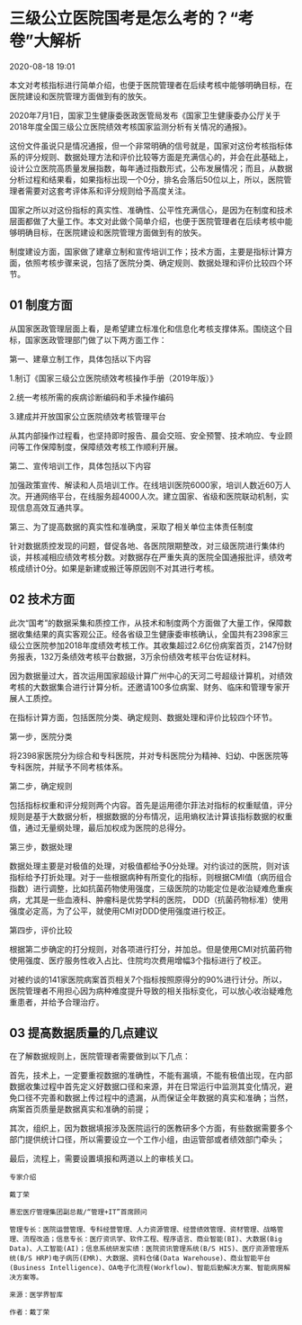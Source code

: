 # 三级公立医院国考是怎么考的？“考卷”大解析 
2020-08-18 19:01


本文对考核指标进行简单介绍，也便于医院管理者在后续考核中能够明确目标，在医院建设和医院管理方面做到有的放矢。

2020年7月1日，国家卫生健康委医政医管局发布《国家卫生健康委办公厅关于2018年度全国三级公立医院绩效考核国家监测分析有关情况的通报》。

这份文件虽说只是情况通报，但一个非常明确的信号就是，国家对这份考核指标体系的评分规则、数据处理方法和评价比较等方面是充满信心的，并会在此基础上，设计公立医院高质量发展指数，每年通过指数形式，公布发展情况；而且，从数据分析过程和结果看，如果指标出现一个0分，排名会落后50位以上，所以，医院管理者需要对这套考评体系和评分规则给予高度关注。

国家之所以对这份指标的真实性、准确性、公平性充满信心，是因为在制度和技术层面都做了大量工作。本文对此做个简单介绍，也便于医院管理者在后续考核中能够明确目标，在医院建设和医院管理方面做到有的放矢。

制度建设方面，国家做了建章立制和宣传培训工作；技术方面，主要是指标计算方面，依照考核步骤来说，包括了医院分类、确定规则、数据处理和评价比较四个环节。

## 01 制度方面

从国家医政管理层面上看，是希望建立标准化和信息化考核支撑体系。围绕这个目标，国家医政管理部门做了以下两方面工作：

第一、建章立制工作，具体包括以下内容

1.制订《国家三级公立医院绩效考核操作手册（2019年版）》

2.统一考核所需的疾病诊断编码和手术操作编码

3.建成并开放国家公立医院绩效考核管理平台

从其内部操作过程看，也坚持即时报告、晨会交班、安全预警、技术响应、专业顾问等工作保障制度，保障绩效考核工作顺利开展。

第二、宣传培训工作，具体包括以下内容

加强政策宣传、解读和人员培训工作。在线培训医院6000家，培训人数近60万人次。开通网络平台，在线服务超4000人次。建立国家、省级和医院联动机制，实现信息高效互通共享。

第三、为了提高数据的真实性和准确度，采取了相关单位主体责任制度

针对数据质控发现的问题，督促各地、各医院限期整改，对三级医院进行集体约谈，并核减相应绩效考核分数。对数据存在严重失真的医院全国通报批评，绩效考核成绩计0分。如果是新建或搬迁等原因则不对其进行考核。

## 02 技术方面

此次“国考”的数据采集和质控工作，从技术和制度两个方面做了大量工作，保障数据收集结果的真实客观公正。经各省级卫生健康委审核确认，全国共有2398家三级公立医院参加2018年度绩效考核工作。其收集超过2.6亿份病案首页，2147份财务报表，132万条绩效考核平台数据，3万余份绩效考核平台佐证材料。

因为数据量过大，首次运用国家超级计算广州中心的天河二号超级计算机，对绩效考核的大数据集合进行计算分析。还邀请100多位病案、财务、临床和管理专家开展人工质控。

在指标计算方面，包括医院分类、确定规则、数据处理和评价比较四个环节。

第一步，医院分类

将2398家医院分为综合和专科医院，并对专科医院分为精神、妇幼、中医医院等专科医院，并赋予不同考核体系。

第二步，确定规则

包括指标权重和评分规则两个内容。首先是运用德尔菲法对指标的权重赋值，评分规则是基于大数据分析，根据数据的分布情况，运用熵权法计算该指标数据的权重值，通过无量纲处理，最后加权成为医院的总得分。

第三步，数据处理

数据处理主要是对极值的处理，对极值都给予0分处理。对约谈过的医院，则对该指标给予打折处理。对于一些根据病种有所变化的指标，则根据CMI值（病历组合指数）进行调整，比如抗菌药物使用强度，三级医院的功能定位是收治疑难危重疾病，尤其是一些血液科、肿瘤科是优势学科的医院， DDD（抗菌药物标准）使用强度必定高，为了公平，就使用CMI对DDD使用强度进行校正。

第四步，评价比较

根据第二步确定的打分规则，对各项进行打分，并加总。但是使用CMI对抗菌药物使用强度、医疗服务性收入占比、住院均次费用增幅3个指标进行了校正。

对被约谈的141家医院病案首页相关7个指标按照原得分的90%进行计分。所以，医院管理者不用担心因为病种难度提升导致的相关指标变化，可以放心收治疑难危重患者，并给予合理治疗。

## 03 提高数据质量的几点建议

在了解数据规则上，医院管理者需要做到以下几点：

首先，技术上，一定要重视数据的准确性，不能有漏填，不能有极值出现，在内部数据收集过程中首先定义好数据口径和来源，并在日常运行中监测其变化情况，避免口径不完善和数据上传过程中的遗漏，从而保证全年数据的真实和准确；当然，病案首页质量是数据真实和准确的前提；

其次，组织上，因为数据填报涉及医院运行的医教研多个方面，有些数据需要多个部门提供统计口径，所以需要设立一个工作小组，由运管部或者绩效部门牵头；

最后，流程上，需要设置填报和两道以上的审核关口。


```
专家介绍

戴丁荣

惠宏医疗管理集团副总裁/“管理+IT”首席顾问

管理专长：医院运营管理、专科经营管理、人力资源管理、经营绩效管理、资材管理、战略管理、流程改造；信息专长：医疗资讯学、软件工程、程序语言、商业智能(BI)、大数据(Big Data)、人工智能(AI)；信息系统研发实绩：医院资讯管理系统(B/S HIS)、医疗资源管理系统(B/S HRP)电子病历(EMR)、大数据、资料仓储(Data Warehouse)、商业智能平台(Business Intelligence)、OA电子化流程(Workflow)、智能后勤解决方案、智能病房解决方案等。

来源：医学界智库

作者：戴丁荣
```